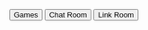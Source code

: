 <!DOCTYPE html>
<html>  
<head>  
</head>  
<body>  
  <div id="menu">  
    <button onclick="window.location.href='#game-section'">Games</button>  
    <button onclick="window.location.href='#chat-room'">Chat Room</button>  
    <button onclick="window.location.href='#link-room'">Link Room</button>  
  </div>  
    
  <!-- Sections -->  
  <div id="game-section">  
    <!-- Game content goes here -->  
  </div>  
    
  <div id="chat-room">  
    <!-- Chat room content goes here -->  
  </div>  
  <script id="cid0020000376261958556" data-cfasync="false" async src="//st.chatango.com/js/gz/emb.js" style="width: 250px;height: 350px;">{"handle":"message-menu","arch":"js","styles":{"a":"CC0000","b":100,"c":"FFFFFF","d":"FFFFFF","k":"CC0000","l":"CC0000","m":"CC0000","n":"FFFFFF","p":"10","q":"CC0000","r":100,"fwtickm":1}}</script>
    
  <div id="link-room">  
    <!-- Link room content goes here -->  
  </div>  
</body>  
</html> 
